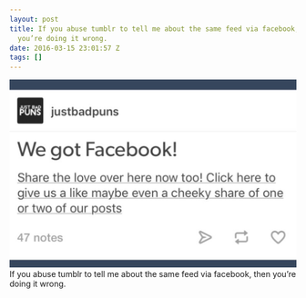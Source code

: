 ```yaml
---
layout: post
title: If you abuse tumblr to tell me about the same feed via facebook, then
  you’re doing it wrong.
date: 2016-03-15 23:01:57 Z
tags: []
---
```

![](/media/2016/03/141113229984.jpg)
If you abuse tumblr to tell me about the same feed via facebook, then you’re doing it wrong.

